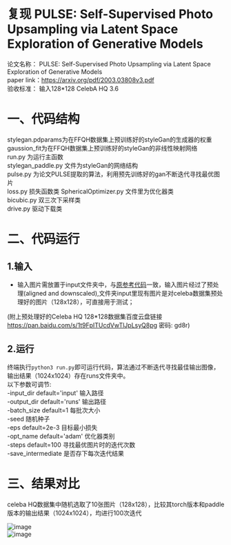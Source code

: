 # 复现  PULSE: Self-Supervised Photo Upsampling via Latent Space Exploration of Generative Models
论文名称： PULSE: Self-Supervised Photo Upsampling via Latent Space Exploration of Generative Models   
paper link：https://arxiv.org/pdf/2003.03808v3.pdf   
验收标准： 输入128*128  CelebA HQ 3.6

# 一、代码结构
stylegan.pdparams为在FFQH数据集上预训练好的styleGan的生成器的权重   
gaussion_fit为在FFQH数据集上预训练好的styleGan的非线性映射网络  
run.py 为运行主函数   
stylegan_paddle.py 文件为styleGan的网络结构   
pulse.py 为论文PULSE提取的算法，利用预先训练好的gan不断迭代寻找最优图片   
loss.py 损失函数类
SphericalOptimizer.py 文件里为优化器类    
bicubic.py  双三次下采样类   
drive.py  驱动下载类   


# 二、代码运行
## 1.输入
+ 输入图片需放置于input文件夹中，与[原参考代码](https://github.com/adamian98/pulse)一致，输入图片经过了预处理(aligned and downscaled),文件夹input里现有图片是对celeba数据集预处理好的图片（128x128），可直接用于测试；

(附上预处理好的Celeba HQ 128*128数据集百度云盘链接  https://pan.baidu.com/s/1t9FpITUcdVwTlJpLsyQ8pg  密码: gd8r)

## 2.运行
终端执行`python3 run.py`即可运行代码，算法通过不断迭代寻找最佳输出图像，输出结果（1024x1024）存在runs文件夹中。   
以下参数可调节:  
-input_dir default='input' 输入路径   
-output_dir default='runs' 输出路径   
-batch_size default=1 每批次大小   
-seed 随机种子   
-eps default=2e-3 目标最小损失   
-opt_name default='adam' 优化器类别   
-steps default=100 寻找最优图片时的迭代次数   
-save_intermediate 是否存下每次迭代结果   



# 三、结果对比
celeba HQ数据集中随机选取了10张图片（128x128），比较其torch版本和paddle版本的输出结果（1024x1024），均进行100次迭代 
    

![image](https://tva1.sinaimg.cn/large/008i3skNgy1gtauf1g3upj30tj0gl0v3.jpg)  
![image](https://tva1.sinaimg.cn/large/008i3skNgy1gtaugks2zoj30ts0gjju6.jpg)   

